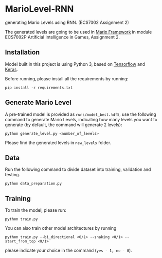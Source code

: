 # MarioLevel-RNN
generating Mario Levels using RNN. (ECS7002 Assignment 2)

The generated levels are going to be used in [Mario Framework](https://github.com/amidos2006/Mario-AI-Framework) in module ECS7002P Artificial Intelligence in Games, Assignment 2.

## Installation

Model built in this project is using Python 3, based on [Tensorflow](https://www.tensorflow.org/) and [Keras](https://keras.io/).

Before running, please install all the requirements by running:

    pip install -r requirements.txt

## Generate Mario Level

A pre-trained model is provided as `runs/model_best.hdf5`, use the following command to generate Mario Levels, indicating how many levels you want to generate (by default, the command will generate 2 levels):

    python generate_level.py <number_of_levels>

Please find the generated levels in `new_levels` folder.

## Data

Run the following command to divide dataset into training, validation and testing.

    python data_preparation.py

## Training

To train the model, please run:

    python train.py

You can also train other model architectures by running

    python train.py --bi_directional <0/1> --snaking <0/1> --start_from_top <0/1>

please indicate your choice in the command (`yes - 1, no - 0`).